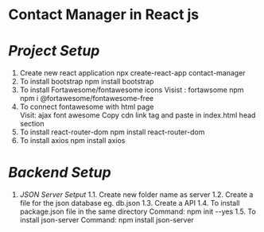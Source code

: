 # Contact Manager in React js
# *Project Setup*
1.	Create new react application
    npx create-react-app contact-manager
2.	To install bootstrap
    npm install bootstrap
3.	To install Fortawesome/fontawesome icons
    Visist : fortawsome npm
    npm i @fortawesome/fontawesome-free
4.	To connect fontawesome with html page  
    Visit: ajax font awesome
    Copy cdn link tag and paste in index.html head section
5.	To install react-router-dom
    npm install react-router-dom
6.	To install axios
    npm install axios

# *Backend Setup*
1.	*JSON Server Setput*
1.1.	Create new folder name as server
1.2.	Create a file for the json database
         eg. db.json
1.3.	Create a API
1.4.	To install package.json file in the same directory
         Command: npm init --yes
1.5.	To install json-server
         Command: npm install json-server
